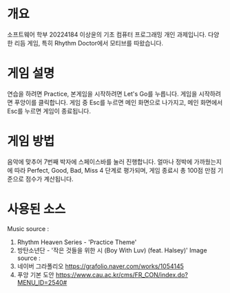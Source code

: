 # 개요
소프트웨어 학부 20224184 이상윤의 기초 컴퓨터 프로그래밍 개인 과제입니다.
다양한 리듬 게임, 특히 Rhythm Doctor에서 모티브를 따왔습니다.

# 게임 설명
연습을 하려면 Practice, 본게임을 시작하려면 Let's Go를 누릅니다.
게임을 시작하려면 푸앙이를 클릭합니다.
게임 중 Esc를 누르면 메인 화면으로 나가지고, 메인 화면에서 Esc를 누르면 게임이 종료됩니다.

# 게임 방법
음악에 맞추어 7번째 박자에 스페이스바를 눌러 진행합니다.
얼마나 정박에 가까웠는지에 따라 Perfect, Good, Bad, Miss 4 단계로 평가되며, 게임 종료시 총 100점 만점 기준으로 점수가 계산됩니다.

# 사용된 소스
Music source : 
1. Rhythm Heaven Series - 'Practice Theme'
2. 방탄소년단 - '작은 것들을 위한 시 (Boy With Luv) (feat. Halsey)'
Image source :
1. 네이버 그라폴리오 https://grafolio.naver.com/works/1054145
2. 푸앙 기본 도안 https://www.cau.ac.kr/cms/FR_CON/index.do?MENU_ID=2540#